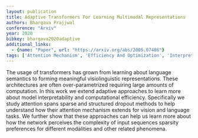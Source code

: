 ```yaml
---
layout: publication
title: Adaptive Transformers For Learning Multimodal Representations
authors: Bhargava Prajjwal
conference: "Arxiv"
year: 2020
bibkey: bhargava2020adaptive
additional_links:
  - {name: "Paper", url: "https://arxiv.org/abs/2005.07486"}
tags: ['Attention Mechanism', 'Efficiency And Optimization', 'Interpretability And Explainability', 'Model Architecture', 'Multimodal Models', 'Pretraining Methods', 'Transformer']
---
```

The usage of transformers has grown from learning about language semantics to forming meaningful visiolinguistic representations. These architectures are often over-parametrized requiring large amounts of computation. In this work we extend adaptive approaches to learn more about model interpretability and computational efficiency. Specifically we study attention spans sparse and structured dropout methods to help understand how their attention mechanism extends for vision and language tasks. We further show that these approaches can help us learn more about how the network perceives the complexity of input sequences sparsity preferences for different modalities and other related phenomena.
